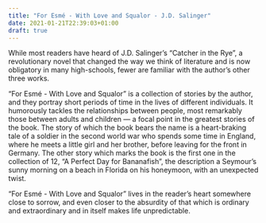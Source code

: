 ```yaml
---
title: "For Esmé - With Love and Squalor - J.D. Salinger"
date: 2021-01-21T22:39:03+01:00
draft: true
---
```


While most readers have heard of J.D. Salinger’s “Catcher in the Rye”, a revolutionary novel that changed the way we think of literature and is now obligatory in many high-schools, fewer are familiar with the author’s other three works.


“For Esmé - With Love and Squalor” is a collection of stories by the author, and they portray short periods of time in the lives of different individuals. It humorously tackles the relationships between people, most remarkably those between adults and children — a focal point in the greatest stories of the book. The story of which the book bears the name is a heart-braking tale of a soldier in the second world war who spends some time in England, where he meets a little girl and her brother, before leaving for the front in Germany. The other story which marks the book is the first one in the collection of 12, “A Perfect Day for Bananafish”, the description a Seymour’s sunny morning on a beach in Florida on his honeymoon, with an unexpected twist. 


“For Esmé - With Love and Squalor” lives in the reader’s heart somewhere close to sorrow, and even closer to the absurdity of that which is ordinary and extraordinary and in itself makes life unpredictable.